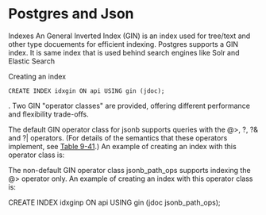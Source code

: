
# Postgres and Json


Indexes
An General Inverted Index (GIN)  is an index used for tree/text and other type docuements for efficient indexing.  Postgres supports a GIN index. It is same index that is used behind search engines like Solr and Elastic Search

Creating an index 

    CREATE INDEX idxgin ON api USING gin (jdoc);


. Two GIN  "operator classes"  are provided, offering different performance and flexibility trade-offs.

The default GIN operator class for  jsonb  supports queries with the  @>,  ?,  ?&  and  ?|  operators. (For details of the semantics that these operators implement, see  [Table 9-41](https://www.postgresql.org/docs/9.4/functions-json.html#FUNCTIONS-JSONB-OP-TABLE).) An example of creating an index with this operator class is:


The non-default GIN operator class  jsonb_path_ops  supports indexing the  @>  operator only. An example of creating an index with this operator class is:

CREATE INDEX idxginp ON api USING gin (jdoc jsonb_path_ops);
<!--stackedit_data:
eyJoaXN0b3J5IjpbLTQ5NDU1MDgwNSwtOTY2OTIxNTg3XX0=
-->